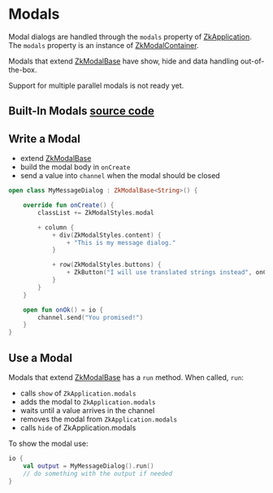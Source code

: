 # Modals

Modal dialogs are handled through the `modals` property
of [ZkApplication](/src/jsMain/kotlin/zakadabar/stack/frontend/application/ZkApplication.kt). The `modals` property is
an instance of [ZkModalContainer](/src/jsMain/kotlin/zakadabar/stack/frontend/builtin/modal/ZkModalContainer.kt).

Modals that extend [ZkModalBase](/src/jsMain/kotlin/zakadabar/stack/frontend/builtin/modal/ZkModalBase.kt)
have show, hide and data handling out-of-the-box.

<div data-zk-enrich="InfoNote" data-zk-title="Note">
Support for multiple parallel modals is not ready yet.
</div>

## Built-In Modals [source code](../../../../lib/examples/src/jsMain/kotlin/zakadabar/lib/examples/frontend/modal/ModalExamples.kt)

<div data-zk-enrich="ModalExamples"></div>

## Write a Modal

* extend [ZkModalBase](/src/jsMain/kotlin/zakadabar/stack/frontend/builtin/modal/ZkModalBase.kt)
* build the modal body in `onCreate`
* send a value into `channel` when the modal should be closed

```kotlin
open class MyMessageDialog : ZkModalBase<String>() {

    override fun onCreate() {
        classList += ZkModalStyles.modal

        + column {
            + div(ZkModalStyles.content) {
                + "This is my message dialog."
            }

            + row(ZkModalStyles.buttons) {
                + ZkButton("I will use translated strings instead", onClick = ::onOk)
            }
        }
    }

    open fun onOk() = io {
        channel.send("You promised!")
    }
}
```

## Use a Modal

Modals that extend [ZkModalBase](/src/jsMain/kotlin/zakadabar/stack/frontend/builtin/modal/ZkModalBase.kt) has a `run`
method. When called, `run`:

* calls `show` of `ZkApplication.modals`
* adds the modal to `ZkApplication.modals`
* waits until a value arrives in the channel
* removes the modal from `ZkApplication.modals`
* calls `hide` of ZkApplication.modals

To show the modal use:

```kotlin
io {
    val output = MyMessageDialog().run()
    // do something with the output if needed
}
```